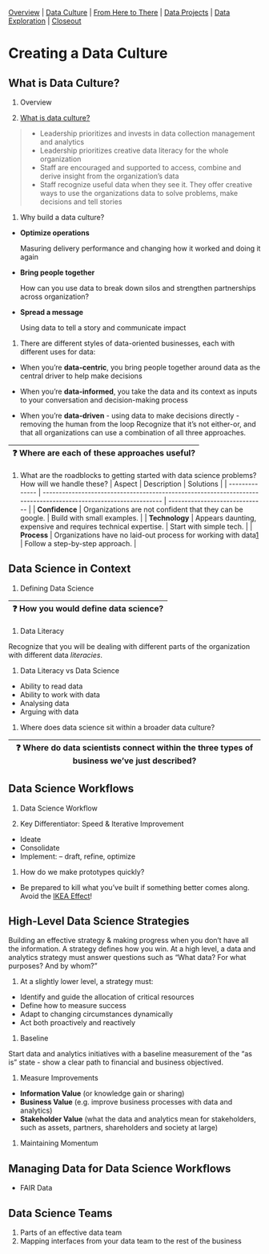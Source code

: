 [Overview](./00_overview.md) | [Data Culture](./01_culture.md) |
[From Here to There](./02_fromheretothere.md) | [Data Projects](./03_projects.md) | [Data Exploration](./04_dataexploration.md) | [Closeout](./05_closeout.md)

# Creating a Data Culture

## What is Data Culture?

1. Overview

1. [What is data culture?]

  > *	Leadership prioritizes and invests in data collection management and analytics
  > *	Leadership prioritizes creative data literacy for the whole organization
  > *	Staff are encouraged and supported to access, combine and derive insight from the organization’s data
  > *	Staff recognize useful data when they see it. They offer creative ways to use the organizations data to solve problems, make decisions and tell stories
1. Why build a data culture?

  *	**Optimize operations**

    Masuring delivery performance and changing how it worked and doing it again

  * **Bring people together**

    How can you use data to break down silos and strengthen partnerships across organization?

  *	**Spread a message**

    Using data to tell a story and communicate impact

1. There are different styles of data-oriented businesses, each with different uses for data:

  * When you’re **data-centric**, you bring people together around data as the central driver to help make decisions

  *	When you’re **data-informed**, you take the data and its context as inputs to your conversation and decision-making process

  *	When you’re **data-driven** - using data to make decisions directly - removing the human from the loop
  Recognize that it’s not either-or, and that all organizations can use a combination of all three approaches.

  | :question: Where are each of these approaches useful? |
  | --------------------------------------------- |

1. What are the roadblocks to getting started with data science problems? How will we handle these?
  | Aspect         | Description                                                                                                     | Solutions                      |
  | -------------- | --------------------------------------------------------------------------------------------------------------- | ------------------------------ |
  | **Confidence** | Organizations are not confident that they can be google.                                                                 | Build with small examples.     |
  | **Technology** | Appears daunting, expensive and requires technical expertise.                                                   | Start with simple tech.        |
  | **Process**    | Organizations have no laid-out process for working with data[1]  | Follow a step-by-step approach. |

[1]: _ "Although there may be processes for collecting it!"

[What is data culture?]: https://datatherapy.org/2017/12/06/building-a-data-culture/ "Data Therapy: You Don’t Need a Data Scientist, You Need a Data Culture"

## Data Science in Context

1. Defining Data Science

  | :question: How you would define data science? |
  | --------------------------------------------- |


1. Data Literacy

  Recognize that you will be dealing with different parts of the organization with different data *literacies*.

1. Data Literacy vs Data Science
  * Ability to read data
  * Ability to work with data
  * Analysing data
  * Arguing with data

1. Where does data science sit within a broader data culture?

  | :question: Where do data scientists connect within the three types of business we’ve just described? |
  | ----------------------------------------------------------------------------------------- |

## Data Science Workflows

1. Data Science Workflow

1. Key Differentiator: Speed & Iterative Improvement

  *	Ideate
  * Consolidate
  * Implement:
    – draft, refine, optimize

1. How do we make prototypes quickly?
  *	Be prepared to kill what you’ve built if something better comes along. Avoid the [IKEA Effect]!

[IKEA Effect]: https://doi.org/10.1016/j.jcps.2011.08.002 "Norton, M.I., Mochon, D., Ariely, D., 2012. The IKEA effect: When labor leads to love. Journal of Consumer Psychology 22, 453–460. doi: 10.1016/j.jcps.2011.08.002"

## High-Level Data Science Strategies
Building an effective strategy & making progress when you don’t have all the information. A strategy defines how you win. At a high level, a data and analytics strategy must answer questions such as “What data? For what purposes? And by whom?”

1. At a slightly lower level, a strategy must:
  *	Identify and guide the allocation of critical resources
  *	Define how to measure success
  *	Adapt to changing circumstances dynamically
  *	Act both proactively and reactively

1. Baseline

  Start data and analytics initiatives with a baseline measurement of the “as is” state - show a clear path to financial and business objectived.

1. Measure Improvements
  * **Information Value** (or knowledge gain or sharing)
  *	**Business Value** (e.g. improve business processes with data and analytics)
  * **Stakeholder Value** (what the data and analytics mean for stakeholders, such as assets, partners, shareholders and society at large)

1. Maintaining Momentum

## Managing Data for Data Science Workflows

* FAIR Data

## Data Science Teams  

1. Parts of an effective data team
1. Mapping interfaces from your data team to the rest of the business
